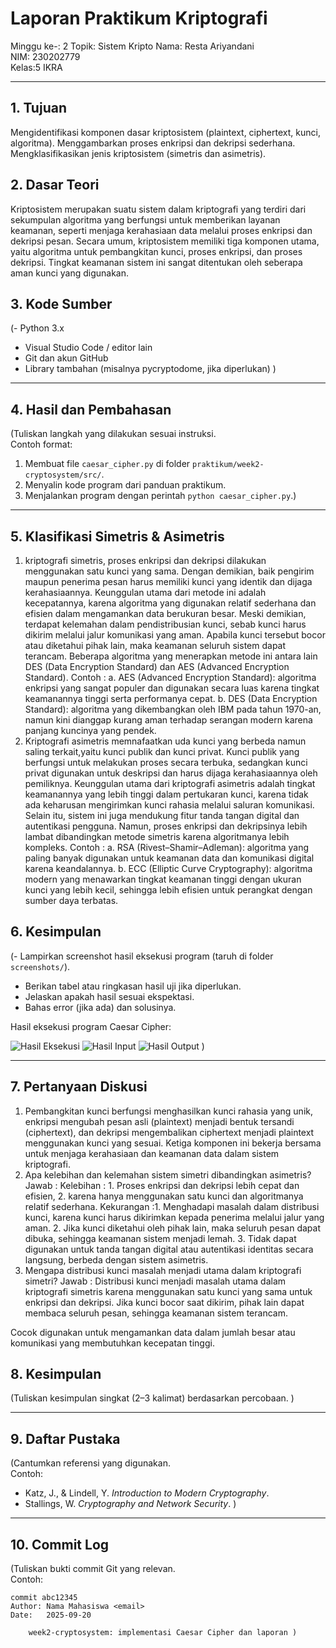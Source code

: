 # Laporan Praktikum Kriptografi
Minggu ke-: 2 
Topik: Sistem Kripto 
Nama: Resta Ariyandani  
NIM: 230202779  
Kelas:5 IKRA  

---

## 1. Tujuan
Mengidentifikasi komponen dasar kriptosistem (plaintext, ciphertext, kunci, algoritma). Menggambarkan proses enkripsi dan dekripsi sederhana. Mengklasifikasikan jenis kriptosistem (simetris dan asimetris).

## 2. Dasar Teori
Kriptosistem merupakan suatu sistem dalam kriptografi yang terdiri dari sekumpulan algoritma yang berfungsi untuk memberikan layanan keamanan, seperti menjaga kerahasiaan data melalui proses enkripsi dan dekripsi pesan. Secara umum, kriptosistem memiliki tiga komponen utama, yaitu algoritma untuk pembangkitan kunci, proses enkripsi, dan proses dekripsi. Tingkat keamanan sistem ini sangat ditentukan oleh seberapa aman kunci yang digunakan.
## 3. Kode Sumber
(- Python 3.x  
- Visual Studio Code / editor lain  
- Git dan akun GitHub  
- Library tambahan (misalnya pycryptodome, jika diperlukan)  )

---

## 4. Hasil dan Pembahasan
(Tuliskan langkah yang dilakukan sesuai instruksi.  
Contoh format:
1. Membuat file `caesar_cipher.py` di folder `praktikum/week2-cryptosystem/src/`.
2. Menyalin kode program dari panduan praktikum.
3. Menjalankan program dengan perintah `python caesar_cipher.py`.)

---

## 5. Klasifikasi Simetris & Asimetris
1. kriptografi simetris, proses enkripsi dan dekripsi dilakukan menggunakan satu
   kunci yang sama. Dengan demikian, baik pengirim maupun penerima pesan harus
   memiliki kunci yang identik dan dijaga kerahasiaannya. Keunggulan utama dari
   metode ini adalah kecepatannya, karena algoritma yang digunakan relatif
   sederhana dan efisien dalam mengamankan data berukuran besar. Meski demikian,
   terdapat kelemahan dalam pendistribusian kunci, sebab kunci harus dikirim
   melalui jalur komunikasi yang aman. Apabila kunci tersebut bocor atau
   diketahui pihak lain, maka keamanan seluruh sistem dapat terancam. Beberapa
   algoritma yang menerapkan metode ini antara lain DES (Data Encryption
   Standard) dan AES (Advanced Encryption Standard).
   Contoh : a. AES (Advanced Encryption Standard): algoritma enkripsi yang sangat
   populer dan digunakan secara luas karena tingkat keamanannya tinggi serta
   performanya cepat. b. DES (Data Encryption Standard): algoritma yang
   dikembangkan oleh IBM pada tahun 1970-an, namun kini dianggap kurang aman
   terhadap serangan modern karena panjang kuncinya yang pendek.
3. Kriptografi asimetris memnafaatkan uda kunci yang berbeda namun saling
   terkait,yaitu kunci publik dan kunci privat. Kunci publik yang berfungsi untuk
   melakukan proses secara terbuka, sedangkan kunci privat digunakan untuk
   deskripsi dan harus dijaga kerahasiaannya oleh pemiliknya. Keunggulan utama
   dari kriptografi asimetris adalah tingkat keamanannya yang lebih tinggi dalam
   pertukaran kunci, karena tidak ada keharusan mengirimkan kunci rahasia melalui
   saluran komunikasi. Selain itu, sistem ini juga mendukung fitur tanda tangan
   digital dan autentikasi pengguna. Namun, proses enkripsi dan dekripsinya lebih
   lambat dibandingkan metode simetris karena algoritmanya lebih kompleks.
   Contoh : a. RSA (Rivest–Shamir–Adleman): algoritma yang paling banyak
   digunakan untuk keamanan data dan komunikasi digital karena keandalannya. b.
   ECC (Elliptic Curve Cryptography): algoritma modern yang menawarkan tingkat
   keamanan tinggi dengan ukuran kunci yang lebih kecil, sehingga lebih efisien
   untuk perangkat dengan sumber daya terbatas.

## 6. Kesimpulan
(- Lampirkan screenshot hasil eksekusi program (taruh di folder `screenshots/`).  
- Berikan tabel atau ringkasan hasil uji jika diperlukan.  
- Jelaskan apakah hasil sesuai ekspektasi.  
- Bahas error (jika ada) dan solusinya. 

Hasil eksekusi program Caesar Cipher:

![Hasil Eksekusi](screenshots/output.png)
![Hasil Input](screenshots/input.png)
![Hasil Output](screenshots/output.png)
)

---

## 7. Pertanyaan Diskusi
1. Pembangkitan kunci berfungsi menghasilkan kunci rahasia yang unik, enkripsi
   mengubah pesan asli (plaintext) menjadi bentuk tersandi (ciphertext), dan
   dekripsi mengembalikan ciphertext menjadi plaintext menggunakan kunci yang
   sesuai. Ketiga komponen ini bekerja bersama untuk menjaga kerahasiaan dan
   keamanan data dalam sistem kriptografi.
2. Apa kelebihan dan kelemahan sistem simetri dibandingkan asimetris?
   Jawab : Kelebihan : 1. Proses enkripsi dan dekripsi lebih cepat dan efisien,
   2. karena hanya menggunakan satu kunci dan algoritmanya relatif sederhana.
   Kekurangan :1.  Menghadapi masalah dalam distribusi kunci, karena kunci harus
   dikirimkan kepada penerima melalui jalur yang aman. 2. Jika kunci diketahui
   oleh pihak lain, maka seluruh pesan dapat dibuka, sehingga keamanan sistem
   menjadi lemah. 3. Tidak dapat digunakan untuk tanda tangan digital atau
   autentikasi identitas secara langsung, berbeda dengan sistem asimetris.
3. Mengapa distribusi kunci masalah menjadi utama dalam kriptografi simetri?
   Jawab : Distribusi kunci menjadi masalah utama dalam kriptografi simetris
   karena menggunakan satu kunci yang sama untuk enkripsi dan dekripsi. Jika
   kunci bocor saat dikirim, pihak lain dapat membaca seluruh pesan, sehingga
   keamanan sistem terancam.
   
   

Cocok digunakan untuk mengamankan data dalam jumlah besar atau komunikasi yang membutuhkan kecepatan tinggi.

## 8. Kesimpulan
(Tuliskan kesimpulan singkat (2–3 kalimat) berdasarkan percobaan.  )

---

## 9. Daftar Pustaka
(Cantumkan referensi yang digunakan.  
Contoh:  
- Katz, J., & Lindell, Y. *Introduction to Modern Cryptography*.  
- Stallings, W. *Cryptography and Network Security*.  )

---

## 10. Commit Log
(Tuliskan bukti commit Git yang relevan.  
Contoh:
```
commit abc12345
Author: Nama Mahasiswa <email>
Date:   2025-09-20

    week2-cryptosystem: implementasi Caesar Cipher dan laporan )
```
